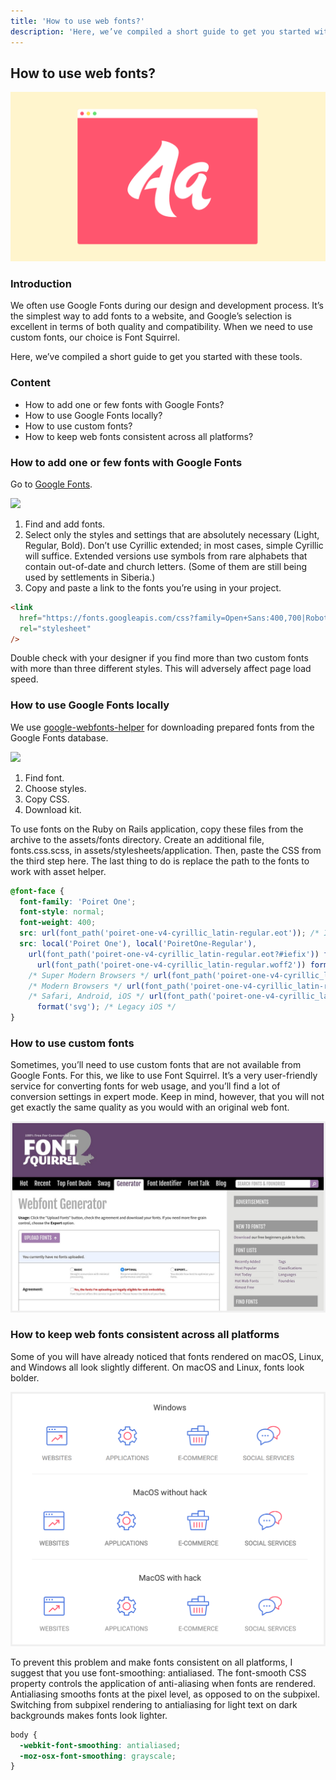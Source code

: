 ```yaml
---
title: 'How to use web fonts?'
description: 'Here, we’ve compiled a short guide to get you started with Google Fonts, Font Squirrel tools.'
---
```


## How to use web fonts?

![How to use web fonts?](ogimage.png)

### Introduction

We often use Google Fonts during our design and development process. It’s the simplest way to add fonts to a website, and Google’s selection is excellent in terms of both quality and compatibility. When we need to use custom fonts, our choice is Font Squirrel.

Here, we’ve compiled a short guide to get you started with these tools.

### Content

- How to add one or few fonts with Google Fonts?
- How to use Google Fonts locally?
- How to use custom fonts?
- How to keep web fonts consistent across all platforms?

### How to add one or few fonts with Google Fonts

Go to [Google Fonts](https://fonts.google.com/).

![ ](fonts1.gif)

1. Find and add fonts.
2. Select only the styles and settings that are absolutely necessary (Light, Regular, Bold). Don’t use Cyrillic extended; in most cases, simple Cyrillic will suffice. Extended versions use symbols from rare alphabets that contain out-of-date and church letters. (Some of them are still being used by settlements in Siberia.)
3. Copy and paste a link to the fonts you’re using in your project.

```html
<link
  href="https://fonts.googleapis.com/css?family=Open+Sans:400,700|Roboto:400,700"
  rel="stylesheet"
/>
```

Double check with your designer if you find more than two custom fonts with more than three different styles. This will adversely affect page load speed.

### How to use Google Fonts locally

We use [google-webfonts-helper](https://google-webfonts-helper.herokuapp.com) for downloading prepared fonts from the Google Fonts database.

![ ](fonts2.gif)

1. Find font.
2. Choose styles.
3. Copy CSS.
4. Download kit.

To use fonts on the Ruby on Rails application, copy these files from the archive to the assets/fonts directory. Create an additional file, fonts.css.scss, in assets/stylesheets/application. Then, paste the CSS from the third step here. The last thing to do is replace the path to the fonts to work with asset helper.

```css
@font-face {
  font-family: 'Poiret One';
  font-style: normal;
  font-weight: 400;
  src: url(font_path('poiret-one-v4-cyrillic_latin-regular.eot')); /* IE9 Compat Modes */
  src: local('Poiret One'), local('PoiretOne-Regular'),
    url(font_path('poiret-one-v4-cyrillic_latin-regular.eot?#iefix')) format('embedded-opentype'), /* IE6-IE8 */
      url(font_path('poiret-one-v4-cyrillic_latin-regular.woff2')) format('woff2'),
    /* Super Modern Browsers */ url(font_path('poiret-one-v4-cyrillic_latin-regular.woff')) format('woff'),
    /* Modern Browsers */ url(font_path('poiret-one-v4-cyrillic_latin-regular.ttf')) format('truetype'),
    /* Safari, Android, iOS */ url(font_path('poiret-one-v4-cyrillic_latin-regular.svg#PoiretOne'))
      format('svg'); /* Legacy iOS */
}
```

### How to use custom fonts

Sometimes, you’ll need to use custom fonts that are not available from Google Fonts. For this, we like to use Font Squirrel. It’s a very user-friendly service for converting fonts for web usage, and you’ll find a lot of conversion settings in expert mode. Keep in mind, however, that you will not get exactly the same quality as you would with an original web font.

![ ](fonts3.jpeg)

### How to keep web fonts consistent across all platforms

Some of you will have already noticed that fonts rendered on macOS, Linux, and Windows all look slightly different. On macOS and Linux, fonts look bolder.

![ ](fonts4.png)

To prevent this problem and make fonts consistent on all platforms, I suggest that you use font-smoothing: antialiased. The font-smooth CSS property controls the application of anti-aliasing when fonts are rendered. Antialiasing smooths fonts at the pixel level, as opposed to on the subpixel. Switching from subpixel rendering to antialiasing for light text on dark backgrounds makes fonts look lighter.

```css
body {
  -webkit-font-smoothing: antialiased;
  -moz-osx-font-smoothing: grayscale;
}
```
